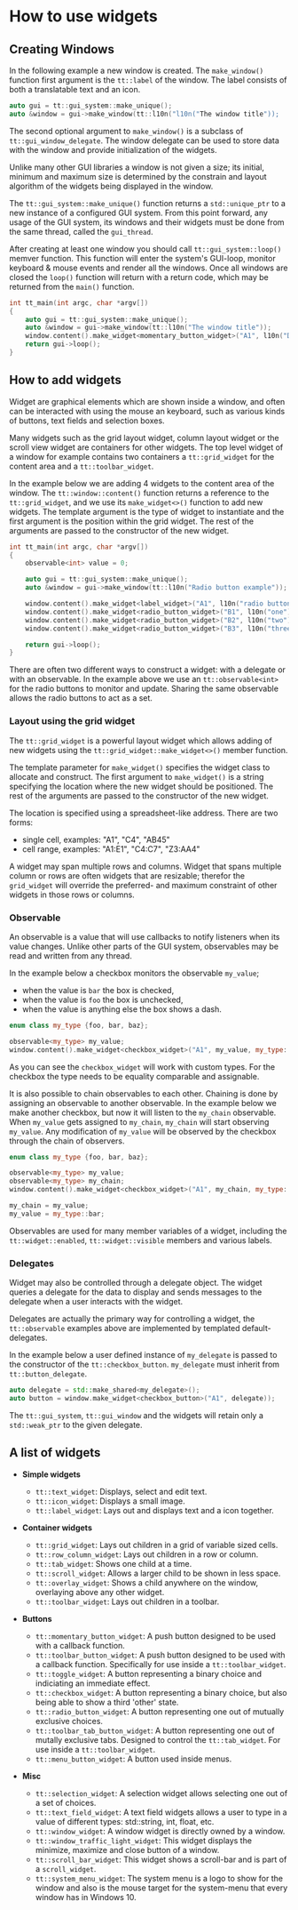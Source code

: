 How to use widgets
==================

Creating Windows
----------------

In the following example a new window is created. The `make_window()` function
first argument is the `tt::label` of the window. The label consists of both a
translatable text and an icon.

```cpp
auto gui = tt::gui_system::make_unique();
auto &window = gui->make_window(tt::l10n("l10n("The window title"));
```

The second optional argument to `make_window()` is a subclass of
`tt::gui_window_delegate`. The window delegate can be used to store data with
the window and provide initialization of the widgets.

Unlike many other GUI libraries a window is not given a size; its initial,
minimum and maximum size is determined by the constrain and layout algorithm of
the widgets being displayed in the window.

The `tt::gui_system::make_unique()` function returns a `std::unique_ptr` to a new
instance of a configured GUI system. From this point forward, any usage of the GUI system,
its windows and their widgets must be done from the same thread, called the `gui_thread`.

After creating at least one window you should call `tt::gui_system::loop()`
memver function. This function will enter the system's GUI-loop, monitor
keyboard & mouse events and render all the windows. Once all windows are closed
the `loop()` function will return with a return code, which may be returned from
the `main()` function.

```cpp
int tt_main(int argc, char *argv[])
{
    auto gui = tt::gui_system::make_unique();
    auto &window = gui->make_window(tt::l10n("The window title"));
    window.content().make_widget<momentary_button_widget>("A1", l10n("Does nothing"));
    return gui->loop();
}
```

How to add widgets
------------------

Widget are graphical elements which are shown inside a window, and often can be
interacted with using the mouse an keyboard, such as various kinds of buttons,
text fields and selection boxes.

Many widgets such as the grid layout widget, column layout widget or the scroll
view widget are containers for other widgets. The top level widget of a window
for example contains two containers a `tt::grid_widget` for the content area and
a `tt::toolbar_widget`.

In the example below we are adding 4 widgets to the content area of the window.
The `tt::window::content()` function returns a reference to the
`tt::grid_widget`, and we use its `make_widget<>()` function to add new widgets.
The template argument is the type of widget to instantiate and the first
argument is the position within the grid widget. The rest of the arguments are
passed to the constructor of the new widget.

```cpp
int tt_main(int argc, char *argv[])
{
    observable<int> value = 0;

    auto gui = tt::gui_system::make_unique();
    auto &window = gui->make_window(tt::l10n("Radio button example"));

    window.content().make_widget<label_widget>("A1", l10n("radio buttons:"));
    window.content().make_widget<radio_button_widget>("B1", l10n("one"), value, 1);
    window.content().make_widget<radio_button_widget>("B2", l10n("two"), value, 2);
    window.content().make_widget<radio_button_widget>("B3", l10n("three"), value, 3);

    return gui->loop();
}
```

There are often two different ways to construct a widget: with a delegate or
with an observable. In the example above we use an `tt::observable<int>` for the
radio buttons to monitor and update. Sharing the same observable allows the
radio buttons to act as a set.

### Layout using the grid widget
The `tt::grid_widget` is a powerful layout widget which allows adding of new widgets
using the `tt::grid_widget::make_widget<>()` member function.

The template parameter for `make_widget()` specifies the widget class to allocate and construct.
The first argument to `make_widget()` is a string specifying the location where the
new widget should be positioned. The rest of the arguments are passed to the constructor of
the new widget.

The location is specified using a spreadsheet-like address. There are two forms:
 - single cell, examples: "A1", "C4", "AB45"
 - cell range, examples: "A1:E1", "C4:C7", "Z3:AA4"

A widget may span multiple rows and columns. Widget that spans multiple column or rows
are often widgets that are resizable; therefor the `grid_widget` will override the
preferred- and maximum constraint of other widgets in those rows or columns.


### Observable

An observable is a value that will use callbacks to notify listeners when its
value changes. Unlike other parts of the GUI system, observables may be read and
written from any thread.

In the example below a checkbox monitors the observable `my_value`;
- when the value is `bar` the box is checked,
- when the value is `foo` the box is unchecked,
- when the value is anything else the box shows a dash.

```cpp
enum class my_type {foo, bar, baz};

observable<my_type> my_value;
window.content().make_widget<checkbox_widget>("A1", my_value, my_type::bar, my_type::foo);
```

As you can see the `checkbox_widget` will work with custom types. For the checkbox
the type needs to be equality comparable and assignable.

It is also possible to chain observables to each other. Chaining is done by
assigning an observable to another observable. In the example below we make
another checkbox, but now it will listen to the `my_chain` observable. When
`my_value` gets assigned to `my_chain`, `my_chain` will start observing
`my_value`. Any modification of `my_value` will be observed by the checkbox
through the chain of observers.

```cpp
enum class my_type {foo, bar, baz};

observable<my_type> my_value;
observable<my_type> my_chain;
window.content().make_widget<checkbox_widget>("A1", my_chain, my_type::bar, my_type::foo);

my_chain = my_value;
my_value = my_type::bar;
```

Observables are used for many member variables of a widget, including the
`tt::widget::enabled`, `tt::widget::visible` members and various labels.

### Delegates

Widget may also be controlled through a delegate object. The widget queries a
delegate for the data to display and sends messages to the delegate when a user
interacts with the widget.

Delegates are actually the primary way for controlling a widget, the
`tt::observable` examples above are implemented by templated default-delegates.

In the example below a user defined instance of `my_delegate` is passed to the
constructor of the `tt::checkbox_button`. `my_delegate` must inherit from
`tt::button_delegate`.

```cpp
auto delegate = std::make_shared<my_delegate>();
auto button = window.make_widget<checkbox_button>("A1", delegate));
```

The `tt::gui_system`, `tt::gui_window` and the widgets will retain only
a `std::weak_ptr` to the given delegate.

A list of widgets
-----------------

- **Simple widgets**
  - `tt::text_widget`: Displays, select and edit text.
  - `tt::icon_widget`: Displays a small image.
  - `tt::label_widget`: Lays out and displays text and a icon together.

- **Container widgets**
  - `tt::grid_widget`: Lays out children in a grid of variable sized cells.
  - `tt::row_column_widget`: Lays out children in a row or column.
  - `tt::tab_widget`: Shows one child at a time.
  - `tt::scroll_widget`: Allows a larger child to be shown in less space.
  - `tt::overlay_widget`: Shows a child anywhere on the window, overlaying above
    any other widget.
  - `tt::toolbar_widget`: Lays out children in a toolbar.

- **Buttons**
  - `tt::momentary_button_widget`: A push button designed to be used with a
    callback function.
  - `tt::toolbar_button_widget`: A push button designed to be used with a
    callback function. Specifically for use inside a `tt::toolbar_widget`.
  - `tt::toggle_widget`: A button representing a binary choice and indiciating
    an immediate effect.
  - `tt::checkbox_widget`: A button representing a binary choice, but also being
    able to show a third 'other' state.
  - `tt::radio_button_widget`: A button representing one out of mutually
    exclusive choices.
  - `tt::toolbar_tab_button_widget`: A button representing one out of mutally
    exclusive tabs. Designed to control the `tt::tab_widget`. For use inside a
    `tt::toolbar_widget`.
  - `tt::menu_button_widget`: A button used inside menus.
- **Misc**
  - `tt::selection_widget`: A selection widget allows selecting one out of a set
    of choices.
  - `tt::text_field_widget`: A text field widgets allows a user to type in
    a value of different types: std::string, int, float, etc.
  - `tt::window_widget`: A window widget is directly owned by a window.
  - `tt::window_traffic_light_widget`: This widget displays the minimize,
    maximize and close button of a window.
  - `tt::scroll_bar_widget`: This widget shows a scroll-bar and is part of a
    `scroll_widget`.
  - `tt::system_menu_widget`: The system menu is a logo to show for the window
    and also is the mouse target for the system-menu that every window has in
    Windows 10.

